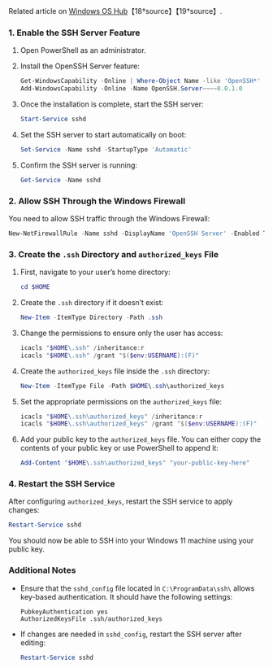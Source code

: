Related article on [Windows OS Hub](https://woshub.com/using-ssh-key-based-authentication-on-windows/)【18†source】【19†source】.

### 1. **Enable the SSH Server Feature**

1. Open PowerShell as an administrator.
2. Install the OpenSSH Server feature:

   ```powershell
   Get-WindowsCapability -Online | Where-Object Name -like 'OpenSSH*' # check if installed
   Add-WindowsCapability -Online -Name OpenSSH.Server~~~~0.0.1.0
   ```

3. Once the installation is complete, start the SSH server:

   ```powershell
   Start-Service sshd
   ```

4. Set the SSH server to start automatically on boot:

   ```powershell
   Set-Service -Name sshd -StartupType 'Automatic'
   ```

5. Confirm the SSH server is running:

   ```powershell
   Get-Service -Name sshd
   ```

### 2. **Allow SSH Through the Windows Firewall**

You need to allow SSH traffic through the Windows Firewall:

```powershell
New-NetFirewallRule -Name sshd -DisplayName 'OpenSSH Server' -Enabled True -Direction Inbound -Protocol TCP -Action Allow -LocalPort 22
```

### 3. **Create the `.ssh` Directory and `authorized_keys` File**

1. First, navigate to your user’s home directory:

   ```powershell
   cd $HOME
   ```

2. Create the `.ssh` directory if it doesn’t exist:

   ```powershell
   New-Item -ItemType Directory -Path .ssh
   ```

3. Change the permissions to ensure only the user has access:

   ```powershell
   icacls "$HOME\.ssh" /inheritance:r
   icacls "$HOME\.ssh" /grant "$($env:USERNAME):(F)"
   ```

4. Create the `authorized_keys` file inside the `.ssh` directory:

   ```powershell
   New-Item -ItemType File -Path $HOME\.ssh\authorized_keys
   ```

5. Set the appropriate permissions on the `authorized_keys` file:

   ```powershell
   icacls "$HOME\.ssh\authorized_keys" /inheritance:r
   icacls "$HOME\.ssh\authorized_keys" /grant "$($env:USERNAME):(F)"
   ```

6. Add your public key to the `authorized_keys` file. You can either copy the contents of your public key or use PowerShell to append it:

   ```powershell
   Add-Content "$HOME\.ssh\authorized_keys" "your-public-key-here"
   ```

### 4. **Restart the SSH Service**

After configuring `authorized_keys`, restart the SSH service to apply changes:

```powershell
Restart-Service sshd
```

You should now be able to SSH into your Windows 11 machine using your public key.

### Additional Notes
- Ensure that the `sshd_config` file located in `C:\ProgramData\ssh\` allows key-based authentication. It should have the following settings:

  ```
  PubkeyAuthentication yes
  AuthorizedKeysFile .ssh/authorized_keys
  ```

- If changes are needed in `sshd_config`, restart the SSH server after editing:

  ```powershell
  Restart-Service sshd
  ```